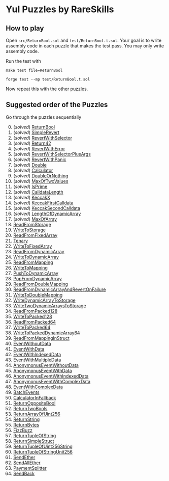# Yul Puzzles by RareSkills

## How to play
Open `src/ReturnBool.sol` and `test/ReturnBool.t.sol`. Your goal is to write assembly code in each puzzle that makes the test pass. You may only write assembly code.

Run the test with 

```shell
make test file=ReturnBool
```

```shell
forge test --mp test/ReturnBool.t.sol
```

Now repeat this with the other puzzles.


## Suggested order of the Puzzles
Go through the puzzles sequentially 


0.	(_solved_) [ReturnBool](https://github.com/RareSkills/yul-puzzles/blob/main/src/ReturnBool.sol)
1.	(_solved_) [SimpleRevert](https://github.com/RareSkills/yul-puzzles/blob/main/src/SimpleRevert.sol)
2.	(_solved_) [RevertWithSelector](https://github.com/RareSkills/yul-puzzles/blob/main/src/RevertWithSelector.sol)
3.	(_solved_) [Return42](https://github.com/RareSkills/yul-puzzles/blob/main/src/Return42.sol)
4.	(_solved_) [RevertWithError](https://github.com/RareSkills/yul-puzzles/blob/main/src/RevertWithError.sol)
5.	(_solved_) [RevertWithSelectorPlusArgs](https://github.com/RareSkills/yul-puzzles/blob/main/src/RevertWithSelectorPlusArgs.sol)
6.	(_solved_) [RevertWithPanic](https://github.com/RareSkills/yul-puzzles/blob/main/src/RevertWithPanic.sol)
7.	(_solved_) [Double](https://github.com/RareSkills/yul-puzzles/blob/main/src/Double.sol) 
8.	(_solved_) [Calculator](https://github.com/RareSkills/yul-puzzles/blob/main/src/Calculator.sol) 
9.	(_solved_) [DoubleOrNothing](https://github.com/RareSkills/yul-puzzles/blob/main/src/DoubleOrNothing.sol) 
10.	(_solved_) [MaxOfTwoValues](https://github.com/RareSkills/yul-puzzles/blob/main/src/MaxOfTwoValues.sol) 
11.	(_solved_) [IsPrime](https://github.com/RareSkills/yul-puzzles/blob/main/src/IsPrime.sol) 
12.	(_solved_) [CalldataLength](https://github.com/RareSkills/yul-puzzles/blob/main/src/CalldataLength.sol) 
13.	(_solved_) [KeccakX](https://github.com/RareSkills/yul-puzzles/blob/main/src/KeccakX.sol) 
14.	(_solved_) [KeccakFirstCalldata](https://github.com/RareSkills/yul-puzzles/blob/main/src/KeccakFirstCalldata.sol) 
15.	(_solved_) [KeccakSecondCalldata](https://github.com/RareSkills/yul-puzzles/blob/main/src/KeccakSecondCalldata.sol) 
16.	(_solved_) [LengthOfDynamicArray](https://github.com/RareSkills/yul-puzzles/blob/main/src/LengthOfDynamicArray.sol) 
17.	(_solved_) [MaxOfArray](https://github.com/RareSkills/yul-puzzles/blob/main/src/MaxOfArray.sol) 
18.	[ReadFromStorage](https://github.com/RareSkills/yul-puzzles/blob/main/src/ReadFromStorage.sol) 
19.	[WriteToStorage](https://github.com/RareSkills/yul-puzzles/blob/main/src/WriteToStorage.sol) 
20.	[ReadFromFixedArray](https://github.com/RareSkills/yul-puzzles/blob/main/src/ReadFromFixedArray.sol) 
21.	[Tenary](https://github.com/RareSkills/yul-puzzles/blob/main/src/Tenary.sol) 
22.	[WriteToFixedArray](https://github.com/RareSkills/yul-puzzles/blob/main/src/WriteToFixedArray.sol) 
23.	[ReadFromDynamicArray](https://github.com/RareSkills/yul-puzzles/blob/main/src/ReadFromDynamicArray.sol) 
24.	[WriteToDynamicArray](https://github.com/RareSkills/yul-puzzles/blob/main/src/WriteToDynamicArray.sol) 
25.	[ReadFromMapping](https://github.com/RareSkills/yul-puzzles/blob/main/src/ReadFromMapping.sol) 
26.	[WriteToMapping](https://github.com/RareSkills/yul-puzzles/blob/main/src/WriteToMapping.sol) 
27.	[PushToDynamicArray](https://github.com/RareSkills/yul-puzzles/blob/main/src/PushToDynamicArray.sol) 
28.	[PopFromDynamicArray](https://github.com/RareSkills/yul-puzzles/blob/main/src/PopFromDynamicArray.sol) 
29.	[ReadFromDoubleMapping](https://github.com/RareSkills/yul-puzzles/blob/main/src/ReadFromDoubleMapping.sol) 
30.	[ReadFromDynamicArrayAndRevertOnFailure](https://github.com/RareSkills/yul-puzzles/blob/main/src/ReadFromDynamicArrayAndRevertOnFailure.sol) 
31.	[WriteToDoubleMapping](https://github.com/RareSkills/yul-puzzles/blob/main/src/WriteToDoubleMapping.sol) 
32.	[WriteDynamicArrayToStorage](https://github.com/RareSkills/yul-puzzles/blob/main/src/WriteDynamicArrayToStorage.sol) 
33.	[WriteTwoDynamicArraysToStorage](https://github.com/RareSkills/yul-puzzles/blob/main/src/WriteTwoDynamicArraysToStorage.sol) 
34.	[ReadFromPacked128](https://github.com/RareSkills/yul-puzzles/blob/main/src/ReadFromPacked128.sol) 
35.	[WriteToPacked128](https://github.com/RareSkills/yul-puzzles/blob/main/src/WriteToPacked128.sol) 
36.	[ReadFromPacked64](https://github.com/RareSkills/yul-puzzles/blob/main/src/ReadFromPacked64.sol) 
37.	[WriteToPacked64](https://github.com/RareSkills/yul-puzzles/blob/main/src/WriteToPacked64.sol) 
38.	[WriteToPackedDynamicArray64](https://github.com/RareSkills/yul-puzzles/blob/main/src/WriteToPackedDynamicArray64.sol) 
39.	[ReadFromMappingInStruct](https://github.com/RareSkills/yul-puzzles/blob/main/src/ReadFromMappingInStruct.sol) 
40.	[EventWithoutData](https://github.com/RareSkills/yul-puzzles/blob/main/src/EventWithoutData.sol) 
41.	[EventWithData](https://github.com/RareSkills/yul-puzzles/blob/main/src/EventWithData.sol) 
42.	[EventWithIndexedData](https://github.com/RareSkills/yul-puzzles/blob/main/src/EventWithIndexedData.sol) 
43.	[EventWithMultipleData](https://github.com/RareSkills/yul-puzzles/blob/main/src/EventWithMultipleData.sol) 
44.	[AnonymonusEventWithoutData](https://github.com/RareSkills/yul-puzzles/blob/main/src/AnonymonusEventWithoutData.sol) 
45.	[AnonymonusEventWithData](https://github.com/RareSkills/yul-puzzles/blob/main/src/AnonymonusEventWithData.sol) 
46.	[AnonymonusEventWithIndexedData](https://github.com/RareSkills/yul-puzzles/blob/main/src/AnonymonusEventWithIndexedData.sol) 
47.	[AnonymonusEventWithComplexData](https://github.com/RareSkills/yul-puzzles/blob/main/src/AnonymonusEventWithComplexData.sol) 
48.	[EventWithComplexData](https://github.com/RareSkills/yul-puzzles/blob/main/src/EventWithComplexData.sol) 
49.	[BatchEvents](https://github.com/RareSkills/yul-puzzles/blob/main/src/BatchEvents.sol) 
50.	[CalculatorInFallback](https://github.com/RareSkills/yul-puzzles/blob/main/src/CalculatorInFallback.sol)
51. [ReturnOppositeBool](https://github.com/RareSkills/yul-puzzles/blob/main/src/ReturnOppositeBool.sol)
52. [ReturnTwoBools](https://github.com/RareSkills/yul-puzzles/blob/main/src/ReturnTwoBools.sol)
53. [ReturnArrayOfUint256](https://github.com/RareSkills/yul-puzzles/blob/main/src/ReturnArrayOfUint256.sol)
54. [ReturnString](https://github.com/RareSkills/yul-puzzles/blob/main/src/ReturnString.sol)
55. [ReturnBytes](https://github.com/RareSkills/yul-puzzles/blob/main/src/ReturnBytes.sol)
56. [FizzBuzz](https://github.com/RareSkills/yul-puzzles/blob/main/src/FizzBuzz.sol)
57. [ReturnTupleOfString](https://github.com/RareSkills/yul-puzzles/blob/main/src/ReturnTupleOfString.sol)
58. [ReturnSimpleStruct](https://github.com/RareSkills/yul-puzzles/blob/main/src/ReturnSimpleStruct.sol)
59. [ReturnTupleOfUint256String](https://github.com/RareSkills/yul-puzzles/blob/main/src/ReturnTupleOfUint256String.sol)
60. [ReturnTupleOfStringUnit256](https://github.com/RareSkills/yul-puzzles/blob/main/src/ReturnTupleOfStringUnit256.sol)
61. [SendEther](https://github.com/RareSkills/yul-puzzles/blob/main/src/SendEther.sol)
62. [SendAllEther](https://github.com/RareSkills/yul-puzzles/blob/main/src/SendAllEther.sol)
63. [PaymentSplitter](https://github.com/RareSkills/yul-puzzles/blob/main/src/PaymentSplitter.sol)
64. [SendBack](https://github.com/RareSkills/yul-puzzles/blob/main/src/SendBack.sol)